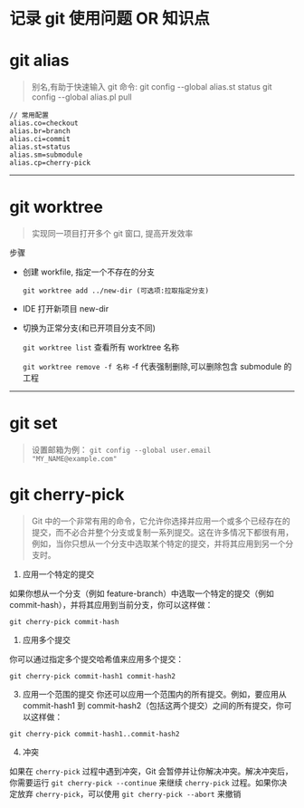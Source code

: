# 记录 git 使用问题 OR 知识点

# git alias
> 别名,有助于快速输入 git 命令: 
git config --global alias.st status
git config --global alias.pl pull
```
// 常用配置
alias.co=checkout
alias.br=branch
alias.ci=commit
alias.st=status
alias.sm=submodule
alias.cp=cherry-pick
```
---

# git worktree
> 实现同一项目打开多个 git 窗口, 提高开发效率

步骤
-  创建 workfile, 指定一个不存在的分支

    `git worktree add ../new-dir (可选项:拉取指定分支)`

- IDE 打开新项目 new-dir
- 切换为正常分支(和已开项目分支不同)
  
  `git worktree list` 查看所有 worktree 名称

  `git worktree remove -f 名称` -f 代表强制删除,可以删除包含 submodule 的工程
  
---

# git set

> 设置邮箱为例：
`git config --global user.email "MY_NAME@example.com"`


# git cherry-pick

> Git 中的一个非常有用的命令，它允许你选择并应用一个或多个已经存在的提交，而不必合并整个分支或复制一系列提交。这在许多情况下都很有用，例如，当你只想从一个分支中选取某个特定的提交，并将其应用到另一个分支时。


1. 应用一个特定的提交

  如果你想从一个分支（例如 feature-branch）中选取一个特定的提交（例如 commit-hash），并将其应用到当前分支，你可以这样做：

 `git cherry-pick commit-hash`

 1. 应用多个提交

 你可以通过指定多个提交哈希值来应用多个提交：

 `git cherry-pick commit-hash1 commit-hash2`

 3. 应用一个范围的提交
 你还可以应用一个范围内的所有提交。例如，要应用从 commit-hash1 到 commit-hash2（包括这两个提交）之间的所有提交，你可以这样做：

 `git cherry-pick commit-hash1..commit-hash2`

 4. 冲突

 如果在 `cherry-pick` 过程中遇到冲突，Git 会暂停并让你解决冲突。解决冲突后，你需要运行 `git cherry-pick --continue` 来继续 `cherry-pick` 过程。如果你决定放弃 `cherry-pick`，可以使用 `git cherry-pick --abort` 来撤销